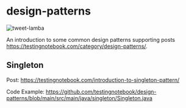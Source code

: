 # design-patterns
![tweet-lamba](https://github.com/testingnotebook/design-patterns/actions/workflows/main-push.yml/badge.svg)

An introduction to some common design patterns supporting posts https://testingnotebook.com/category/design-patterns/.

## Singleton

Post: https://testingnotebook.com/introduction-to-singleton-pattern/

Code Example: https://github.com/testingnotebook/design-patterns/blob/main/src/main/java/singleton/Singleton.java